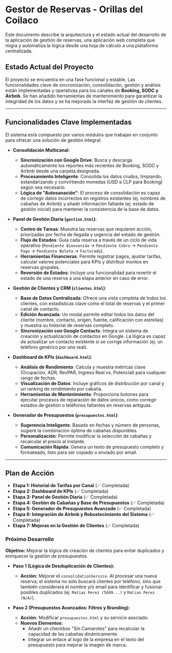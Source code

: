 # Gestor de Reservas - Orillas del Coilaco

Este documento describe la arquitectura y el estado actual del desarrollo de la aplicación de gestión de reservas, una aplicación web completa que migra y automatiza la lógica desde una hoja de cálculo a una plataforma centralizada.

## Estado Actual del Proyecto

El proyecto se encuentra en una fase funcional y estable. Las funcionalidades clave de sincronización, consolidación, gestión y análisis están implementadas y operativas para los canales de **Booking, SODC y Airbnb**. Se han añadido herramientas de mantenimiento para garantizar la integridad de los datos y se ha mejorado la interfaz de gestión de clientes.

---

## Funcionalidades Clave Implementadas

El sistema está compuesto por varios módulos que trabajan en conjunto para ofrecer una solución de gestión integral:

* **Consolidación Multicanal**:
    * **Sincronización con Google Drive**: Busca y descarga automáticamente los reportes más recientes de Booking, SODC y Airbnb desde una carpeta designada.
    * **Procesamiento Inteligente**: Consolida los datos crudos, limpiando, estandarizando y convirtiendo monedas (USD a CLP para Booking) según sea necesario.
    * **Lógica de "Autosanación"**: El proceso de consolidación es capaz de corregir datos incorrectos en registros existentes (ej. nombres de cabañas de Airbnb) y añadir información faltante (ej. estado de gestión inicial) para mantener la consistencia de la base de datos.

* **Panel de Gestión Diaria (`gestion.html`)**:
    * **Centro de Tareas**: Muestra las reservas que requieren acción, priorizadas por fecha de llegada y urgencia del estado de gestión.
    * **Flujo de Estados**: Guía cada reserva a través de un ciclo de vida operativo (`Pendiente Bienvenida` -> `Pendiente Cobro` -> `Pendiente Pago` -> `Pendiente Boleta` -> `Facturado`).
    * **Herramientas Financieras**: Permite registrar pagos, ajustar tarifas, calcular valores potenciales para KPIs y distribuir montos en reservas grupales.
    * **Reversión de Estados**: Incluye una funcionalidad para revertir el estado de una reserva a una etapa anterior en caso de error.

* **Gestión de Clientes y CRM (`clientes.html`)**:
    * **Base de Datos Centralizada**: Ofrece una vista completa de todos los clientes, con estadísticas clave como el total de reservas y el primer canal de contacto.
    * **Edición Avanzada**: Un modal permite editar todos los datos del cliente (nombre, contacto, origen, fuente, calificación con estrellas) y muestra su historial de reservas completo.
    * **Sincronización con Google Contacts**: Integra un sistema de creación y actualización de contactos en Google. La lógica es capaz de actualizar un contacto existente si se corrige información (ej. un teléfono genérico por uno real).

* **Dashboard de KPIs (`dashboard.html`)**:
    * **Análisis de Rendimiento**: Calcula y muestra métricas clave (Ocupación, ADR, RevPAR, Ingreso Real vs. Potencial) para cualquier rango de fechas.
    * **Visualización de Datos**: Incluye gráficos de distribución por canal y un ranking de rendimiento por cabaña.
    * **Herramientas de Mantenimiento**: Proporciona botones para ejecutar procesos de reparación de datos únicos, como corregir estados de gestión o teléfonos faltantes en reservas antiguas.

* **Generador de Presupuestos (`presupuestos.html`)**:
    * **Sugerencia Inteligente**: Basado en fechas y número de personas, sugiere la combinación óptima de cabañas disponibles.
    * **Personalización**: Permite modificar la selección de cabañas y recalcular el precio al instante.
    * **Comunicación Rápida**: Genera un texto de presupuesto completo y formateado, listo para ser copiado o enviado por email.

---

## Plan de Acción

* **Etapa 1: Historial de Tarifas por Canal** (✅ Completada)
* **Etapa 2: Dashboard de KPIs** (✅ Completada)
* **Etapa 3: Panel de Gestión Diaria** (✅ Completada)
* **Etapa 4: Gestión de Cabañas y Base de Presupuestos** (✅ Completada)
* **Etapa 5: Generador de Presupuestos Avanzado** (✅ Completada)
* **Etapa 6: Integración de Airbnb y Robustecimiento del Sistema** (✅ Completada)
* **Etapa 7: Mejoras en la Gestión de Clientes** (✅ Completada)

### Próximo Desarrollo

**Objetivo:** Mejorar la lógica de creación de clientes para evitar duplicados y enriquecer la gestión de presupuestos.

* **Paso 1 (Lógica de Desduplicación de Clientes):**
    * **Acción:** Mejorar el `consolidationService`. Al procesar una nueva reserva, el sistema no solo buscará clientes por teléfono, sino que también considerará el nombre y/o email para identificar y fusionar posibles duplicados (ej. `Matias Perez (5699...)` y `Matias Perez (N/A)`).

* **Paso 2 (Presupuestos Avanzados: Filtros y Branding):**
    * **Acción:** Modificar `presupuestos.html` y su servicio asociado.
    * **Nuevos Elementos:**
        * Añadir un checkbox "Sin Camarotes" para recalcular la capacidad de las cabañas dinámicamente.
        * Integrar un enlace al logo de la empresa en el texto del presupuesto para mejorar la imagen de marca.